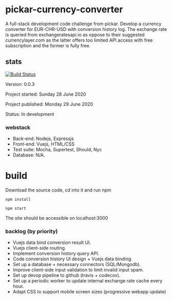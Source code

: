 # pickar-currency-converter

A full-stack development code challenge from pickar. Develop a currency converter for EUR-CHR-USD with conversion history log. The exchange rate is queried from exchangeratesapi.io as oppose to their suggested currencylayer.com as the latter offers too limited API access with free subscription and the former is fully free.

## stats
[![Build Status](https://travis-ci.org/Fujihita/pickar-currency-converter.svg?branch=master)](https://travis-ci.org/Fujihita/pickar-currency-converter)

Version: 0.0.3

Project started: Sunday 28 June 2020

Project published: Monday 29 June 2020

Status: In development

### webstack
* Back-end: Nodejs, Expressjs
* Front-end: Vuejs, HTML/CSS
* Test suite: Mocha, Supertest, Should, Nyc
* Database: N/A.

# build
Download the source code, cd into it and run npm

```
npm install
```
```
npm start
```
The site should be accessible on localhost:3000

### backlog (by priority)
* Vuejs data bind conversion result UI.
* Vuejs client-side routing.
* Implement conversion history query API.
* Code conversion history UI design + Vuejs data binding.
* Set up a database + necessary connectors (SQL/Mongodb).
* Improve client-side input validation to limit invalid input spam.
* Set up devop pipeline to github (travis + codecov).
* Set up a periodic worker to update internal exchange rate cache every hour.
* Adapt CSS to support mobile screen sizes (progressive webapp update)